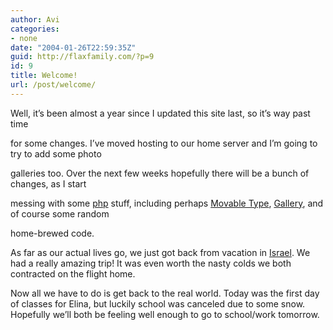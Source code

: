 ```yaml
---
author: Avi
categories:
- none
date: "2004-01-26T22:59:35Z"
guid: http://flaxfamily.com/?p=9
id: 9
title: Welcome!
url: /post/welcome/
---
```

Well, it&#8217;s been almost a year since I updated this site last, so it&#8217;s way past time
  
for some changes. I&#8217;ve moved hosting to our home server and I&#8217;m going to try to add some photo
  
galleries too. Over the next few weeks hopefully there will be a bunch of changes, as I start
  
messing with some [php](http://php.net/) stuff, including perhaps [Movable Type](http://www.moveabletype.com/), [Gallery](http://gallery.menalto.com/), and of course some random
  
home-brewed code.

As far as our actual lives go, we just got back from vacation in [Israel](galleries/2004/IsraelJanuary/Israel2.html). We had a really amazing trip! It was even worth the nasty colds we both contracted on the flight home.

Now all we have to do is get back to the real world. Today was the first day of classes for Elina, but luckily school was canceled due to some snow. Hopefully we&#8217;ll both be feeling well enough to go to school/work tomorrow.